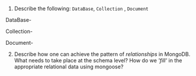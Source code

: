 1. Describe the following: `DataBase`, `Collection` , `Document`

DataBase-

Collection-

Document-


2. Describe how one can achieve the pattern of _relationships_ in MongoDB. What
   needs to take place at the schema level? How do we _'fill'_ in the
   appropriate relational data using mongoose?